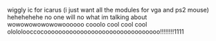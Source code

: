 wiggly ic for icarus (i just want all the modules for vga and ps2 mouse) hehehehehe no one will no what im talking about wowowowowowowoooooo cooolo cool cool cool olololooccocoooooooooooooooooooooooooooooooo!!!!!!!!1111
